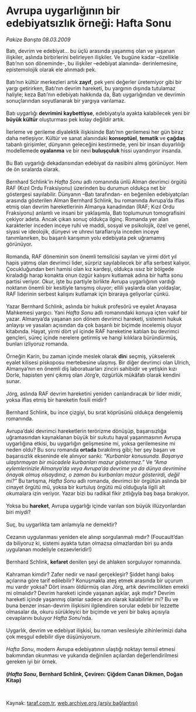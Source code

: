 # Avrupa uygarlığının bir edebiyatsızlık örneği: Hafta Sonu

*Pakize Barışta 08.03.2009*

<div class="taraf_structure_2col_1zq">
<div class="margen_n">



 <p>Batı, devrim ve edebiyat... bu üçlü arasında yaşanmış olan ve yaşanan ilişkiler, aslında birbirlerini belirleyen ilişkiler. Ve bugüne kadar –özellikle Batı’nın son döneminde-, bu ilişkiler –edebiyat alanında- derinlemesine, epistemolojik olarak ele alınmadı pek. <br/><br/>Batı’nın kültür merkezleri artık<b> zayıf</b>, pek<b> </b>yeni değerler üretemiyor gibi bir yargı getirirken, Batı’nın devrim hareketi, bu yargının dışında tutulamaz haliyle; keza Batı’nın edebiyatı hakkında da, Batı uygarlığından ve devrimin sonuçlarından soyutlanarak bir yargıya varılamaz. <br/><br/>Batı uygarlığı <b>devrimini kaybettiyse</b>, edebiyatıyla ayakta kalabilecek yeni bir <b>büyük kültür</b> oluşturması pek kolay değildir artık.<b> </b><br/><br/>İlerleme ve gerileme diyalektik ilişkisinde Batı’nın gerilemesi her gün biraz daha netleşiyor. Kültür ve sanat alanındaki <b>konseptüel</b>, <b>tematik </b>ve <b>çağdaş </b>tabanlı girişimler, dünyanın geleceğini kestirmede, yeni bir insan duyarlılığı modellemede<b> oyalanma</b> ve bir nevi<b> buluşçuluk </b>hissi uyandırıyor insanda. <br/><br/>Bu Batı uygarlığı dekadansından edebiyat da nasibini almış görünüyor. Hem de ön sıralarda olarak. <br/><br/>Bernhard Schlink'in <i>Hafta Sonu</i> adlı romanında ünlü Alman devrimci örgütü RAF (Kızıl Ordu Fraksiyonu) üzerinden bu durumun oldukça net bir göstergesi sayılabilir. Dünyanın –Batı tarafından- en beğenilen edebiyatçıları arasında gösterilen Alman Bernhard Schlink, bu romanında Avrupa’da iflas etmiş olan devrim hareketlerinin Almanya kanadından (RAF; Kızıl Ordu Fraksiyonu) anlamlı ve insani bir yaklaşımla, Batı toplumunun tomografisini çekiyor adeta. Ancak çıkan sonuç oldukça ilginç. Romanda yer alan karakterler inceden inceye ruhi ve maddi, sosyal ve psikolojik, özel ve genel, siyasi ve ideolojik, dünyevi ve uhrevi taraflarıyla inceden inceye tanımlanırken, bu başarılı karışımın yolu edebiyata pek uğramamış görünüyor. <br/><br/>Romanda, RAF döneminin son önemli temsilcisi sayılan ve yirmi dört yıl hapis yatmış olan devrimci lider, sürpriz sayılabilecek bir afla serbest kalıyor. Çocukluğundan beri hamisi olan kız kardeşi, oldukça ıssız bir bölgede kiraladığı harap konakta onun özgür kalışını kutlamak adına bir hafta sonu partisi veriyor. Okur, işte bu partiyle birlikte Avrupa uygarlığının vardığı noktanın önemli bir kesitiyle tanışmış oluyor; ellili yaşlarda olan yoldaşlar, RAF liderinin serbest kalışını kutlamak için biraraya geliyorlar çünkü. <br/><br/>Yazar Bernhard Schlink, aslında bir hukuk profesörü ve eyalet Anayasa Mahkemesi yargıcı. Yani <i>Hafta Sonu</i> adlı romanındaki konuya içten vakıf bir yazar. Almanya’da yaşanan son dönem devrimci hareketi, sistemin hukuk anlayışı ve yasaları açısından da çok başarılı bir biçimde incelemiş oluyor kitabında. Hayat, yirmi dört yıl içinde RAF hareketine katılan bu devrimci gençleri, süreç içinde nerelere getirmiş ve hangi kılıklara büründürmüş, bunları izliyoruz romanda. <br/><br/>Örneğin Karin, bu zaman içinde meslek olarak <b>din</b>i seçmiş, yükselerek eyalet kilisesi piskoposu mertebesine ulaşmış. Bir diğer devrimci olan Ulrich, Almanya’nın en önemli diş laboratuarları zinciri sahibidir ve yetişkin kızı Dorle, hapisten yeni çıkmış olan Jörg’e, özgürlük mükâfatı olarak kendini sunar. <br/><br/>Jörg, aslında RAF devrim hareketini yeniden canlandıracak bir lider midir, yoksa iflas etmiş bir hareketin fosili midir? <br/><br/>Bernhard Schlink, bu ince çizgiyi, bu sırat köprüsünü oldukça dengelemiş romanında. <br/><br/>Avrupa’daki devrimci hareketlerin terörizme dönüşüp, başarısızlığa uğramasından kaynaklanan büyük bir sukutu hayal yaşanmasının Avrupa uygarlığına etkisi, bu uygarlığın gelişmesine mi, yoksa gerilemesine mi neden oldu? Bu soru romanda <b>ortada</b> bırakılmış gibi; her şey başarı ve başarısızlık ekseninde ele alınıyor sanki: <i>“Kurbanlar konusunda. Başarıya ulaştırmayan bir mücadele kurbanları mazur göstermez.” </i>Ve <i>“Ama eylemlerinizle Almanya’da veya Avrupa’da devrime ya da dünya devrimine önayak olmuş olsaydınız, o zaman bu kurbanları mazur gösterirdi, değil mi?”</i> Bu tartışma, <i>Hafta Sonu</i> adlı romanda, devrimci bir örgütün aslında bir cinayet örgütü mü, yoksa bir kurtuluş örgütü mü olduğuyla ilgili alt okumalara izin veriyor. Yazar bizi bu radikal fikir zıtlığıyla baş başa bırakıyor. <br/><br/>Yoksa bu <b>hareket</b>, Avrupa uygarlığı içinde varılan son büyük illüzyonlardan biri miydi? <br/><br/>Suç, bu uygarlıkta tam anlamıyla ne demektir? <br/><br/>Cezanın uygulanması yeniden ele alınıp sorgulanmalı mıdır? (Foucault’dan da biliyoruz ki, sistemi ayakta tutan olmazsa olmazlardan biri şu anda uygulanan modeliyle cezaevleridir!) <br/><br/>Bernhard Schlink, <b>kefaret </b>denilen şeyi de ahlaken sorguluyor romanında. <br/><br/>Kahraman kimdir? Zafer nedir ve nasıl gerçekleşir? Şiddet hangi bakış açılarına göre tarif edilebilir? Konuşmakla ateş etmek arasında bir uçurum mu vardır yoksa? Dört insanı öldürmüş olan Jörg, artık devrimcilikten emekli mi olmalıdır? Devrim hareketi içinde yaşanan aşklar, aşk mıdır? Devrim hareketi içinde yaşanmış olanlar sadece anı olarak kalabilirler mi? Bu ve buna benzer insan-devrim ilişkisini ilgilendiren sorular edebi bir lezzette olmasalar da, okuru sürükleyici bir biçimde ve yeni bir bakış açısıyla cevaplarını buluyor <i>Hafta Sonu</i>’nda. <br/><br/>Uygarlık, devrim ve edebiyat ilişkisi, bu roman vesilesiyle zihinlerimizi daha çok meşgul edebilir diye düşünüyorum. <i><br/><br/>Hafta Sonu</i>, modern Avrupa edebiyatının ulaştığı noktayı temsil etmesi bakımından okunması ve yukarıda değinilen açılardan değerlendirilmesi gereken iyi bir örnek.<b> <br/><br/>(<i>Hafta Sonu</i>, Bernhard Schlink, Çeviren: Çiğdem Canan Dikmen, Doğan Kitap)</b></p>

<br/>


<div id="taraf_not">
</div>

</div>


</div>

Kaynak: [taraf.com.tr](http://www.taraf.com.tr:80/makale/4384.htm), [web.archive.org (arşiv bağlantısı)](http://web.archive.org/web/20090527144639/http://www.taraf.com.tr:80/makale/4384.htm)
